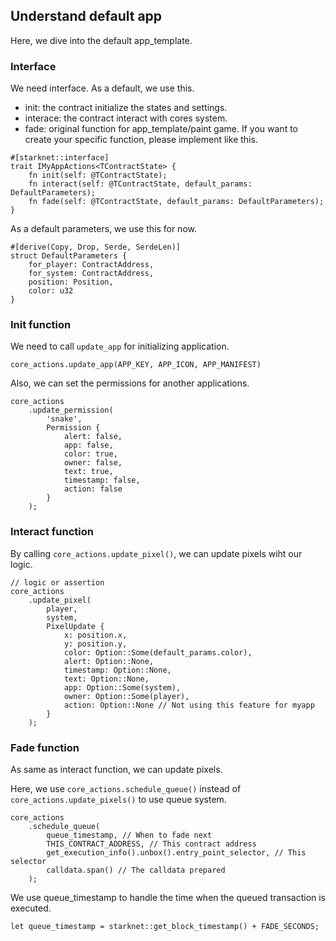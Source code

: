 ## Understand default app
Here, we dive into the default app_template.


### Interface
We need interface. As a default, we use this.

- init: the contract initialize the states and settings.
- interace: the contract interact with cores system.
- fade: original function for app_template/paint game. If you want to create your specific function, please implement like this.

```rust,ignore
#[starknet::interface]
trait IMyAppActions<TContractState> {
    fn init(self: @TContractState);
    fn interact(self: @TContractState, default_params: DefaultParameters);
    fn fade(self: @TContractState, default_params: DefaultParameters);
}
```

As a default parameters, we use this for now.
```rust,ignore
#[derive(Copy, Drop, Serde, SerdeLen)]
struct DefaultParameters {
    for_player: ContractAddress,
    for_system: ContractAddress,
    position: Position,
    color: u32
}
```

### Init function

We need to call `update_app` for initializing application.
```rust,ignore
core_actions.update_app(APP_KEY, APP_ICON, APP_MANIFEST)
```

Also, we can set the permissions for another applications.

```rust,ignore
core_actions
    .update_permission(
        'snake',
        Permission {
            alert: false,
            app: false,
            color: true,
            owner: false,
            text: true,
            timestamp: false,
            action: false
        }
    );
```

### Interact function

By calling `core_actions.update_pixel()`, we can update pixels wiht our logic.

```rust,ignore
// logic or assertion
core_actions
    .update_pixel(
        player,
        system,
        PixelUpdate {
            x: position.x,
            y: position.y,
            color: Option::Some(default_params.color),
            alert: Option::None,
            timestamp: Option::None,
            text: Option::None,
            app: Option::Some(system),
            owner: Option::Some(player),
            action: Option::None // Not using this feature for myapp
        }
    );
```

### Fade function

As same as interact function, we can update pixels.

Here, we use `core_actions.schedule_queue()` instead of `core_actions.update_pixels()` to use queue system.
```rust,ignore
core_actions
    .schedule_queue(
        queue_timestamp, // When to fade next
        THIS_CONTRACT_ADDRESS, // This contract address
        get_execution_info().unbox().entry_point_selector, // This selector
        calldata.span() // The calldata prepared
    );
```

We use queue_timestamp to handle the time when the queued transaction is executed.
```rust,ignore
let queue_timestamp = starknet::get_block_timestamp() + FADE_SECONDS;
```
